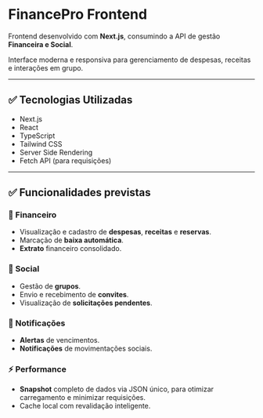 # FinancePro Frontend

Frontend desenvolvido com **Next.js**, consumindo a API de gestão **Financeira e Social**.

Interface moderna e responsiva para gerenciamento de despesas, receitas e interações em grupo.

---

## ✅ Tecnologias Utilizadas

- Next.js
- React
- TypeScript
- Tailwind CSS
- Server Side Rendering
- Fetch API (para requisições)

---

## ✅ Funcionalidades previstas

### 🏦 Financeiro
- Visualização e cadastro de **despesas**, **receitas** e **reservas**.
- Marcação de **baixa automática**.
- **Extrato** financeiro consolidado.

### 🤝 Social
- Gestão de **grupos**.
- Envio e recebimento de **convites**.
- Visualização de **solicitações pendentes**.

### 🔔 Notificações
- **Alertas** de vencimentos.
- **Notificações** de movimentações sociais.

### ⚡️ Performance
- **Snapshot** completo de dados via JSON único, para otimizar carregamento e minimizar requisições.
- Cache local com revalidação inteligente.
